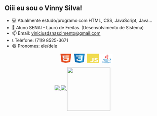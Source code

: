 ## Oiii eu sou o Vinny Silva!

- 💻 Atualmente estudo/programo com HTML, CSS, JavaScript, Java...
- 🎒 Aluno SENAI - Lauro de Freitas. (Desenvolvimento de Sistema)
- 📫 Email: viniciusdsnascimento@gmail.com
- 📞 Telefone: (71)9 8525-3671
- 😄 Pronomes: ele/dele
  <div  align="center"> 
  <div style="display: inline_block"><br>
  <img align="center" alt="Vinny-HTML" height="30" width="40" src="https://raw.githubusercontent.com/devicons/devicon/master/icons/html5/html5-original.svg">
  <img align="center" alt="Vinny-CSS" height="30" width="40" src="https://raw.githubusercontent.com/devicons/devicon/master/icons/css3/css3-original.svg">
    <img align="center" alt="Vinny-Js" height="30" width="40" src="https://raw.githubusercontent.com/devicons/devicon/master/icons/javascript/javascript-plain.svg">
  <img align="center" alt="Vinny-java" height="30" width="40" src="https://raw.githubusercontent.com/devicons/devicon/master/icons/java/java-original.svg">
  </div>
  
<div align="center">
  <a href="  https://github.com/VinnyGomesz">
   <img height="140em" src="https://github-readme-stats.vercel.app/api?username=VinnyGomesz&show_icons=true&theme=dracula&include_all_commits=true&count_private=true"/>
  <img height="140em" src="https://github-readme-stats.vercel.app/api/top-langs/?username=VinnyGomesz&layout=compact&langs_count=7&theme=dracula"/>
  <img align="center" width="140" height="140" src="https://user-images.githubusercontent.com/99845992/170809155-e5411eae-8cda-4224-8311-54c572960628.gif">
</div>



